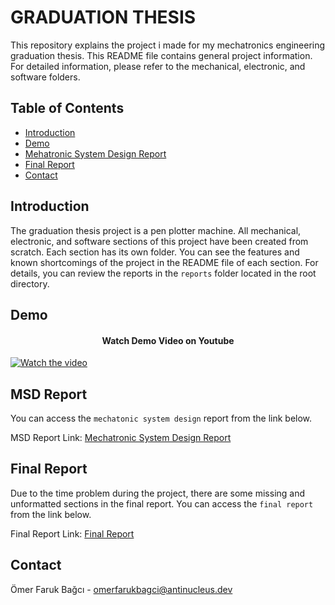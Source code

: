 # GRADUATION THESIS

This repository explains the project i made for my mechatronics engineering graduation thesis. This README file contains general project information. For detailed information, please refer to the mechanical, electronic, and software folders.

## Table of Contents

- [Introduction](#introduction)
- [Demo](#demo)
- [Mehatronic System Design Report](#msd-report)
- [Final Report](#final-report)
- [Contact](#contact)

## Introduction

The graduation thesis project is a pen plotter machine. All mechanical, electronic, and software sections of this project have been created from scratch. Each section has its own folder. You can see the features and known shortcomings of the project in the README file of each section. For details, you can review the reports in the `reports` folder located in the root directory.

## Demo

<h4 align="center">
  Watch Demo Video on Youtube
</h4>

[![Watch the video](https://img.youtube.com/vi/F13d5m1M79A/0.jpg)](https://www.youtube.com/watch?v=F13d5m1M79A)

## MSD Report

You can access the `mechatonic system design` report from the link below.

MSD Report Link: [Mechatronic System Design Report](https://github.com/antinucleus/pen-plotter/blob/main/Reports/MST-Report.pdf)

## Final Report

Due to the time problem during the project, there are some missing and unformatted sections in the final report. You can access the `final report` from the link below.

Final Report Link: [Final Report](https://github.com/antinucleus/pen-plotter/blob/main/Reports/Final-Report.pdf)

## Contact

Ömer Faruk Bağcı - [omerfarukbagci@antinucleus.dev](mailto:omerfarukbagci@antinucleus.dev)
